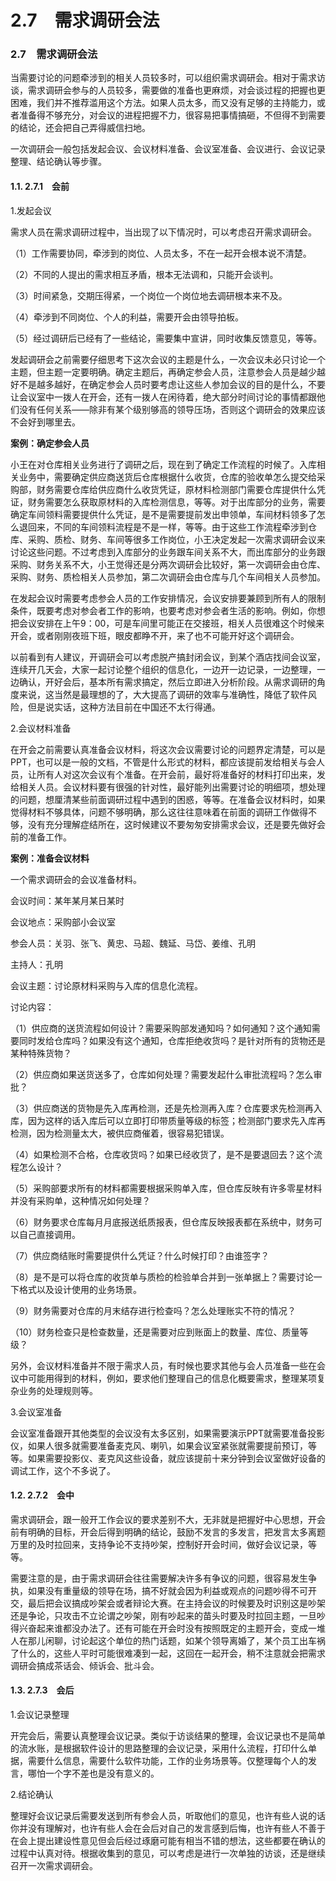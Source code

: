 # 2.7　需求调研会法

### 2.7　需求调研会法 <a id="2_7&#x3000;&#x9700;&#x6C42;&#x8C03;&#x7814;&#x4F1A;&#x6CD5;"></a>

当需要讨论的问题牵涉到的相关人员较多时，可以组织需求调研会。相对于需求访谈，需求调研会参与的人员较多，需要做的准备也更麻烦，对会谈过程的把握也更困难，我们并不推荐滥用这个方法。如果人员太多，而又没有足够的主持能力，或者准备得不够充分，对会议的进程把握不力，很容易把事情搞砸，不但得不到需要的结论，还会把自己弄得威信扫地。

一次调研会一般包括发起会议、会议材料准备、会议室准备、会议进行、会议记录整理、结论确认等步骤。

#### 1.1. 2.7.1　会前 <a id="2_7_1&#x3000;&#x4F1A;&#x524D;"></a>

1.发起会议

需求人员在需求调研过程中，当出现了以下情况时，可以考虑召开需求调研会。

（1）工作需要协同，牵涉到的岗位、人员太多，不在一起开会根本说不清楚。

（2）不同的人提出的需求相互矛盾，根本无法调和，只能开会谈判。

（3）时间紧急，交期压得紧，一个岗位一个岗位地去调研根本来不及。

（4）牵涉到不同岗位、个人的利益，需要开会由领导拍板。

（5）经过调研后已经有了一些结论，需要集中宣讲，同时收集反馈意见，等等。

发起调研会之前需要仔细思考下这次会议的主题是什么，一次会议未必只讨论一个主题，但主题一定要明确。确定主题后，再确定参会人员，注意参会人员是越少越好不是越多越好，在确定参会人员时要考虑让这些人参加会议的目的是什么，不要让会议室中一拨人在开会，还有一拨人在闲待着，绝大部分时间讨论的事情都跟他们没有任何关系——除非有某个级别够高的领导压场，否则这个调研会的效果应该不会好到哪里去。

**案例：确定参会人员**

小王在对仓库相关业务进行了调研之后，现在到了确定工作流程的时候了。入库相关业务中，需要确定供应商送货后仓库根据什么收货，仓库的验收单怎么提交给采购部，财务需要仓库给供应商什么收货凭证，原材料检测部门需要仓库提供什么凭证，财务需要怎么获取原材料的入库检测信息，等等。对于出库部分的业务，需要确定车间领料需要提供什么凭证，是不是需要提前发出申领单，车间材料领多了怎么退回来，不同的车间领料流程是不是一样，等等。由于这些工作流程牵涉到仓库、采购、质检、财务、车间等很多工作岗位，小王决定发起一次需求调研会议来讨论这些问题。不过考虑到入库部分的业务跟车间关系不大，而出库部分的业务跟采购、财务关系不大，小王觉得还是分两次调研会比较好，第一次调研会由仓库、采购、财务、质检相关人员参加，第二次调研会由仓库与几个车间相关人员参加。

在发起会议时需要考虑参会人员的工作安排情况，会议安排要兼顾到所有人的限制条件，既要考虑对参会者工作的影响，也要考虑对参会者生活的影响。例如，你想把会议安排在上午9：00，可是车间里可能正在交接班，相关人员很难这个时候来开会，或者刚刚夜班下班，眼皮都睁不开，来了也不可能开好这个调研会。

以前看到有人建议，开调研会可以考虑脱产搞封闭会议，到某个酒店找间会议室，连续开几天会，大家一起讨论整个组织的信息化，一边开一边记录，一边整理，一边确认，开好会后，基本所有需求搞定，然后立即进入分析阶段。从需求调研的角度来说，这当然是最理想的了，大大提高了调研的效率与准确性，降低了软件风险，但是说实话，这种方法目前在中国还不太行得通。

2.会议材料准备

在开会之前需要认真准备会议材料，将这次会议需要讨论的问题界定清楚，可以是PPT，也可以是一般的文档，不管是什么形式的材料，都应该提前发给相关与会人员，让所有人对这次会议有个准备。在开会前，最好将准备好的材料打印出来，发给相关人员。会议材料要有很强的针对性，最好能列出需要讨论的明细项，想处理的问题，想厘清某些前面调研过程中遇到的困惑，等等。在准备会议材料时，如果觉得材料不够具体，问题不够明确，那么这往往意味着在前面的调研工作做得不够，没有充分理解症结所在，这时候建议不要匆匆安排需求会议，还是要先做好会前的准备工作。

**案例：准备会议材料**

一个需求调研会的会议准备材料。

会议时间：某年某月某日某时

会议地点：采购部小会议室

参会人员：关羽、张飞、黄忠、马超、魏延、马岱、姜维、孔明

主持人：孔明

会议主题：讨论原材料采购与入库的信息化流程。

讨论内容：

（1）供应商的送货流程如何设计？需要采购部发通知吗？如何通知？这个通知需要同时发给仓库吗？如果没有这个通知，仓库拒绝收货吗？是针对所有的货物还是某种特殊货物？

（2）供应商如果送货送多了，仓库如何处理？需要发起什么审批流程吗？怎么审批？

（3）供应商送的货物是先入库再检测，还是先检测再入库？仓库要求先检测再入库，因为这样的话入库后可以立即打印带质量等级的标签；检测部门要求先入库再检测，因为检测量太大，被供应商催着，很容易犯错误。

（4）如果检测不合格，仓库收货吗？如果已经收货了，是不是要退回去？这个流程怎么设计？

（5）采购部要求所有的材料都需要根据采购单入库，但仓库反映有许多零星材料并没有采购单，这种情况如何处理？

（6）财务要求仓库每月月底报送纸质报表，但仓库反映报表都在系统中，财务可以自己直接调用。

（7）供应商结账时需要提供什么凭证？什么时候打印？由谁签字？

（8）是不是可以将仓库的收货单与质检的检验单合并到一张单据上？需要讨论一下格式以及设计使用的业务场景。

（9）财务需要对仓库的月末结存进行检查吗？怎么处理账实不符的情况？

（10）财务检查只是检查数量，还是需要对应到账面上的数量、库位、质量等级？

另外，会议材料准备并不限于需求人员，有时候也要求其他与会人员准备一些在会议中可能用得到的材料，例如，要求他们整理自己的信息化概要需求，整理某项复杂业务的处理规则等。

3.会议室准备

会议室准备跟开其他类型的会议没有太多区别，如果需要演示PPT就需要准备投影仪，如果人很多就需要准备麦克风、喇叭，如果会议室紧张就需要提前预订，等等。如果需要投影仪、麦克风这些设备，就应该提前十来分钟到会议室做好设备的调试工作，这个不多说了。

#### 1.2. 2.7.2　会中 <a id="2_7_2&#x3000;&#x4F1A;&#x4E2D;"></a>

需求调研会，跟一般开工作会议的要求差别不大，无非就是把握好中心思想，开会前有明确的目标，开会后得到明确的结论，鼓励不发言的多发言，把发言太多离题万里的及时拉回来，支持争论不支持吵架，控制好开会时间，做好会议记录，等等。

需要注意的是，由于需求调研会往往需要解决许多有争议的问题，很容易发生争执，如果没有重量级的领导在场，搞不好就会因为利益或观点的问题吵得不可开交，最后把会议搞成吵架会或者辩论大赛。在主持会议的时候要及时识别这是吵架还是争论，只攻击不立论谓之吵架，刚有吵起来的苗头时要及时拉回主题，一旦吵得兴奋起来谁都没办法了。还有可能在开会时没有按照既定的主题开会，变成一堆人在那儿闲聊，讨论起这个单位的热门话题，如某个领导离婚了，某个员工出车祸了什么的，这些人平时可能很难凑到一起，这回在一起开会，稍不注意就会把需求调研会搞成茶话会、倾诉会、批斗会。

#### 1.3. 2.7.3　会后 <a id="2_7_3&#x3000;&#x4F1A;&#x540E;"></a>

1.会议记录整理

开完会后，需要认真整理会议记录。类似于访谈结果的整理，会议记录也不是简单的流水账，是根据软件设计的思路整理的会议记录，采用什么流程，打印什么单据，需要什么信息，需要什么软件功能，工作的业务场景等。仅整理每个人的发言，哪怕一个字不差也是没有意义的。

2.结论确认

整理好会议记录后需要发送到所有参会人员，听取他们的意见，也许有些人说的话你并没有理解对，也许有些人会在会后对自己的发言感到后悔，也许有些人不善于在会上提出建设性意见但会后经过琢磨可能有相当不错的想法，这些都要在确认的过程中认真对待。根据收集到的意见，可以考虑是进行一次单独的访谈，还是继续召开一次需求调研会。  


